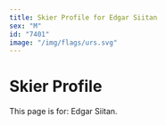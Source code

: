 ```yaml
---
title: Skier Profile for Edgar Siitan
sex: "M"
id: "7401"
image: "/img/flags/urs.svg" 
---
```


# Skier Profile

This page is for: Edgar Siitan.
    